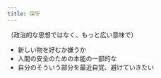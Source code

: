 ```yaml
---
title: 保守
---
```


（政治的な思想ではなく、もっと広い意味で）

* 新しい物を好むか嫌うか
* 人間の安全のための本能の一部的な
* 自分のそういう部分を最近自覚、避けていきたい
